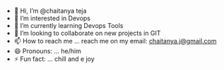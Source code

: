 - 👋 Hi, I’m @chaitanya teja
- 👀 I’m interested in Devops
- 🌱 I’m currently learning Devops Tools
- 💞️ I’m looking to collaborate on new projects in GIT
- 📫 How to reach me ... reach me on my email: chaitanya.j@gmail.com
- 😄 Pronouns: ... he/him
- ⚡ Fun fact: ... chill and e joy

<!---
chaitanyateja25/chaitanyateja25 is a ✨ special ✨ repository because its `README.md` (this file) appears on your GitHub profile.
You can click the Preview link to take a look at your changes.
--->
